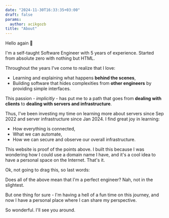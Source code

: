 ```yaml
---
date: "2024-11-30T16:33:35+03:00"
draft: false
params:
  author: acikgozb
title: "About"
---
```


Hello again 👋

I'm a self-taught Software Engineer with 5 years of experience. Started from absolute zero with nothing but HTML.

Throughout the years I've come to realize that I love:

- Learning and explaining what happens **behind the scenes**,
- Building software that hides complexities from **other engineers** by providing simple interfaces.

This passion - _implicitly_ - has put me to a path that goes from **dealing with clients** to **dealing with servers and infrastructure**.

Thus, I've been investing my time on learning more about servers since Sep 2022 and server infrastructure since Jan 2024.
I find great joy in learning:

- How everything is connected,
- What we can automate,
- How we can secure and observe our overall infrastructure.

This website is proof of the points above.
I built this because I was wondering how I could use a domain name I have, and it's a cool idea to have a personal space on the Internet.
That's it.

Ok, not going to drag this, so last words:

Does all of the above mean that I'm a perfect engineer? Nah, not in the slightest.

But one thing for sure - I'm having a hell of a fun time on this journey, and now I have a personal place where I can share my perspective.

So wonderful. I'll see you around.
